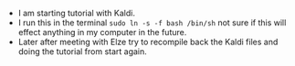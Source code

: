 * I am starting tutorial with Kaldi.
* I run this in the terminal `sudo ln -s -f bash /bin/sh` not sure if this will effect anything in my computer in the future.
* Later after meeting with Elze try to recompile back the Kaldi files and doing the tutorial from start again.